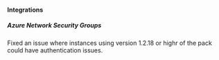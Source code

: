 
#### Integrations

##### Azure Network Security Groups

Fixed an issue where instances using version 1.2.18 or highr of the pack could have authentication issues.
